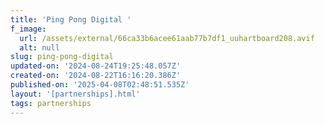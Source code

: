 ```yaml
---
title: 'Ping Pong Digital '
f_image:
  url: /assets/external/66ca33b6acee61aab77b7df1_uuhartboard208.avif
  alt: null
slug: ping-pong-digital
updated-on: '2024-08-24T19:25:48.057Z'
created-on: '2024-08-22T16:16:20.386Z'
published-on: '2025-04-08T02:48:51.535Z'
layout: '[partnerships].html'
tags: partnerships
---
```



